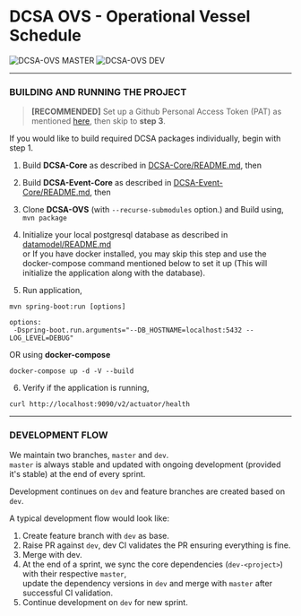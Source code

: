 # DCSA OVS - Operational Vessel Schedule

![DCSA-OVS MASTER](https://github.com/dcsaorg/DCSA-OVS/actions/workflows/master.yml/badge.svg?branch=master) ![DCSA-OVS DEV](https://github.com/dcsaorg/DCSA-OVS/actions/workflows/dev.yml/badge.svg?branch=dev)

------------------------------------------------------------------------------------------------------------------------

### BUILDING AND RUNNING THE PROJECT

>**[RECOMMENDED]** Set up a Github Personal Access Token (PAT) as mentioned [here](https://github.com/dcsaorg/DCSA-Core/blob/master/README.md#how-to-use-dcsa-core-packages), then skip to **step 3**.

If you would like to build required DCSA packages individually, begin with step 1.

1) Build **DCSA-Core** as described in [DCSA-Core/README.md](https://github.com/dcsaorg/DCSA-Core/blob/master/README.md#to-build-manually-run), then

2) Build **DCSA-Event-Core** as described in [DCSA-Event-Core/README.md](https://github.com/dcsaorg/DCSA-Event-Core/blob/master/README.md#to-build-manually-run), then

3) Clone **DCSA-OVS** (with ``--recurse-submodules`` option.) and Build using, ``mvn package``

4) Initialize your local postgresql database as described in [datamodel/README.md](https://github.com/dcsaorg/DCSA-Information-Model/blob/master/README.md) \
   or If you have docker installed, you may skip this step and use the docker-compose command mentioned below to set it up (This will initialize the application along with the database).

5) Run application,
```
mvn spring-boot:run [options] 

options:
 -Dspring-boot.run.arguments="--DB_HOSTNAME=localhost:5432 --LOG_LEVEL=DEBUG"
```

OR using **docker-compose**

```
docker-compose up -d -V --build
```

6) Verify if the application is running,
```
curl http://localhost:9090/v2/actuator/health
```
------------------------------------------------------------------------------------------------------------------------
### DEVELOPMENT FLOW

We maintain two branches, `master` and `dev`. \
`master` is always stable and updated with ongoing development (provided it's stable) at the end of every sprint.

Development continues on `dev` and feature branches are created based on `dev`.

A typical development flow would look like:

1) Create feature branch with `dev` as base.
2) Raise PR against `dev`, dev CI validates the PR ensuring everything is fine.
3) Merge with dev.
4) At the end of a sprint, we sync the core dependencies (`dev-<project>`) with their respective `master`,\
   update the dependency versions in `dev` and merge with `master` after successful CI validation.
5) Continue development on `dev` for new sprint.
